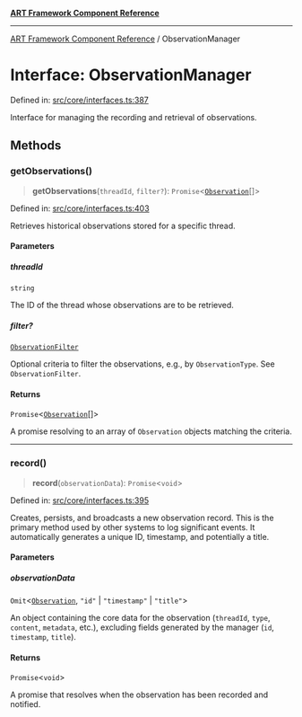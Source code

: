 [**ART Framework Component Reference**](../README.md)

***

[ART Framework Component Reference](../README.md) / ObservationManager

# Interface: ObservationManager

Defined in: [src/core/interfaces.ts:387](https://github.com/hashangit/ART/blob/1e49ae91e230443ba790ac800658233963b3d60c/src/core/interfaces.ts#L387)

Interface for managing the recording and retrieval of observations.

## Methods

### getObservations()

> **getObservations**(`threadId`, `filter?`): `Promise`\<[`Observation`](Observation.md)[]\>

Defined in: [src/core/interfaces.ts:403](https://github.com/hashangit/ART/blob/1e49ae91e230443ba790ac800658233963b3d60c/src/core/interfaces.ts#L403)

Retrieves historical observations stored for a specific thread.

#### Parameters

##### threadId

`string`

The ID of the thread whose observations are to be retrieved.

##### filter?

[`ObservationFilter`](ObservationFilter.md)

Optional criteria to filter the observations, e.g., by `ObservationType`. See `ObservationFilter`.

#### Returns

`Promise`\<[`Observation`](Observation.md)[]\>

A promise resolving to an array of `Observation` objects matching the criteria.

***

### record()

> **record**(`observationData`): `Promise`\<`void`\>

Defined in: [src/core/interfaces.ts:395](https://github.com/hashangit/ART/blob/1e49ae91e230443ba790ac800658233963b3d60c/src/core/interfaces.ts#L395)

Creates, persists, and broadcasts a new observation record.
This is the primary method used by other systems to log significant events.
It automatically generates a unique ID, timestamp, and potentially a title.

#### Parameters

##### observationData

`Omit`\<[`Observation`](Observation.md), `"id"` \| `"timestamp"` \| `"title"`\>

An object containing the core data for the observation (`threadId`, `type`, `content`, `metadata`, etc.), excluding fields generated by the manager (`id`, `timestamp`, `title`).

#### Returns

`Promise`\<`void`\>

A promise that resolves when the observation has been recorded and notified.

